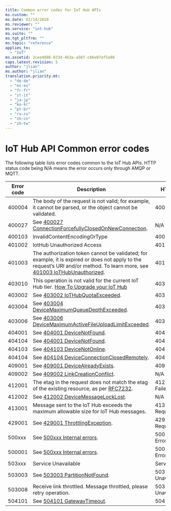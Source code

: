 ```yaml
---
title: Common error codes for IoT Hub APIs
ms.custom: ""
ms.date: 02/14/2020
ms.reviewer: ""
ms.service: "iot-hub"
ms.suite: ""
ms.tgt_pltfrm: ""
ms.topic: "reference"
applies_to: 
  - "IoT"
ms.assetid: 3cee4886-033d-4b3a-a56f-cb6e07ef5a98
caps.latest.revision: 5
author: "jlian"
ms.author: "jlian"
translation.priority.mt: 
  - "de-de"
  - "es-es"
  - "fr-fr"
  - "it-it"
  - "ja-jp"
  - "ko-kr"
  - "pt-br"
  - "ru-ru"
  - "zh-cn"
  - "zh-tw"
---
```

# IoT Hub API Common error codes

The following table lists error codes common to the IoT Hub APIs. HTTP status code being N/A means the error occurs only through AMQP or MQTT.

| Error code | Description | HTTP status code |  
|------------|-----------------------------------------------------------------------------------------------------------------------------------------------------------------------------|---------------------------|
| 400004 | The body of the request is not valid; for example, it cannot be parsed, or the object cannot be validated. | 400 Bad Format |
| 400027 | See [400027 ConnectionForcefullyClosedOnNewConnection](/azure/iot-hub/iot-hub-troubleshoot-error-400027-connectionforcefullyclosedonnewconnection). | N/A |
| 400103 | InvalidContentEncodingOrType |400 Bad Request|
| 401002 | IotHub Unauthorized Access |401 Unauthorized|
| 401003 | The authorization token cannot be validated; for example, it is expired or does not apply to the request’s URI and/or method. To learn more, see [401003 IoTHubUnauthorized](/azure/iot-hub/iot-hub-troubleshoot-error-401003-iothubunauthorized). | 401 Unauthorized |
| 403010 | This operation is not valid for the current IoT Hub tier. [How To Upgrade your IoT Hub](/azure/iot-hub/iot-hub-upgrade) | 403 Forbidden |
| 403002 | See [403002 IoTHubQuotaExceeded](/azure/iot-hub/iot-hub-troubleshoot-error-403002-iothubquotaexceeded). | 403 Forbidden |
| 403004 | See [403004 DeviceMaximumQueueDepthExceeded](/azure/iot-hub/iot-hub-troubleshoot-error-403004-devicemaximumqueuedepthexceeded). | 403 Forbidden |
| 403006 | See [403006 DeviceMaximumActiveFileUploadLimitExceeded](/azure/iot-hub/iot-hub-troubleshoot-error-403006-devicemaximumactivefileuploadlimitexceeded). | 403 Forbidden |
| 404001 | See [404001 DeviceNotFound](/azure/iot-hub/iot-hub-troubleshoot-error-404001-devicenotfound). | 404 Not Found |
| 404104 | See [404001 DeviceNotFound](/azure/iot-hub/iot-hub-troubleshoot-error-404001-devicenotfound). | 404 Not Found |
| 404103 | See [404103 DeviceNotOnline](/azure/iot-hub/iot-hub-troubleshoot-error-404103-devicenotonline). | 404 Not Found |
| 404104 | See [404104 DeviceConnectionClosedRemotely](/azure/iot-hub/iot-hub-troubleshoot-error-404104-deviceconnectionclosedremotely). | 404 Not Found |
| 409001 | See [409001 DeviceAlreadyExists](/azure/iot-hub/iot-hub-troubleshoot-error-409001-devicealreadyexists). | 409 Conflict |
| 409002 | See [409002 LinkCreationConflict](/azure/iot-hub/iot-hub-troubleshoot-error-409002-linkcreationconflict). | N/A |
| 412001 | The etag in the request does not match the etag of the existing resource, as per [RFC7232](https://www.google.com/url?sa=t&rct=j&q=&esrc=s&source=web&cd=1&cad=rja&uact=8&ved=0CB8QFjAAahUKEwj799zo3N3HAhXMO4gKHSdKBTM&url=https%3A%2F%2Ftools.ietf.org%2Fhtml%2Frfc7232&usg=AFQjCNGs7xYLCVYw5XorAUXCdYNFqhgUNw&sig2=sxFg4W4iBNY4cnw2ZC1dAw). | 412 Precondition Failed |
| 412002 | See [412002 DeviceMessageLockLost](/azure/iot-hub/iot-hub-troubleshoot-error-412002-devicemessagelocklost). | N/A |
| 413001 | Message sent to the IoT Hub exceeds the maximum allowable size for IoT Hub messages. | 413 RequestEntityTooLarge |
| 429001 | See [429001 ThrottlingException](/azure/iot-hub/iot-hub-troubleshoot-error-429001-throttlingexception). | 429 Too Many Requests |
| 500xxx | See [500xxx Internal errors](/azure/iot-hub/iot-hub-troubleshoot-error-500xxx-internal-errors). | 500 Internal Server Error |
| 500001 | See [500xxx Internal errors](/azure/iot-hub/iot-hub-troubleshoot-error-500xxx-internal-errors). | 500 Internal Server Error |
| 503xxx | Service Unavailable |Service Unavailable|
| 503003 | See [503003 PartitionNotFound](/azure/iot-hub/iot-hub-troubleshoot-error-503003-partitionnotfound). | 503 Service Unavailable |
| 503008 | Receive link throttled. Message throttled, please retry operation. |503 Server Unavailable|
| 504101 | See [504101 GatewayTimeout](/azure/iot-hub/iot-hub-troubleshoot-error-504101-gatewaytimeout). | 504 Gateway Timeout |
